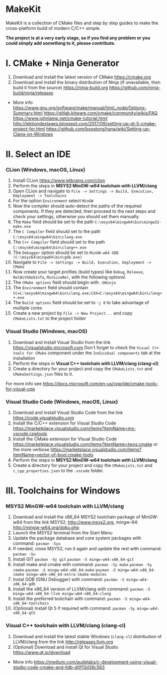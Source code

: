 # MakeKit

MakeKit is a collection of CMake files and step by step guides to make the cross-platform build of modern C/C++ simple. 

**The project is at a very early stage, so if you find any problem or you could simply add something to it, please contribute.**

# I. CMake + Ninja Generator

1. Download and install the latest version of CMake
   https://cmake.org
2. Download and install the binary distribution of Ninja (if unavailable, then build it from the source)
   https://ninja-build.org
   https://github.com/ninja-build/ninja/releases

- More info
https://www.gnu.org/software/make/manual/html_node/Options-Summary.html
https://gitlab.kitware.com/cmake/community/wikis/FAQ
https://www.johnlamp.net/cmake-tutorial.html
http://lektiondestages.blogspot.com/2017/09/setting-up-qt-5-cmake-project-for.html
https://github.com/boostorg/hana/wiki/Setting-up-Clang-on-Windows

# II. Select an IDE

### CLion (Windows, macOS, Linux)

1. Install CLion
   https://www.jetbrains.com/clion
2. Perform the steps in **MSYS2 MinGW-w64 toolchain with LLVM/clang**
3. Open CLion and navigate to `File -> Settings -> Build, Execution, Deployment -> Toolchains`
4. For the option `Environment` select `MinGW`
5. Now the compiler should auto-detect the paths of the required components.
   If they are detected, then proceed to the next steps and check your settings, otherwise you should set them manually.
6. The `Make` field should be set to the path `C:\msys64\mingw64\bin\mingw32-make.exe`
7. The `C Compiler` field should set to the path `C:\msys64\mingw64\bin\clang.exe`
8. The `C++ Compiler` field should set to the path `C:\msys64\mingw64\bin\clang++.exe`
9. The `Debugger` option should be set to `MinGW-w64 GDB (C:\msys64\mingw64\bin\gdb.exe)`
10. Navigate to `File -> Settings -> Build, Execution, Deployment -> CMake`
11. Now create your target profiles (build types) like `Debug`, `Release`, `RelWithDebInfo`, `MinSizeRel`, with the following options\
12. The `CMake options` field should begin with `-GNinja`
12. The `Environment` field should contain `CC=C:\msys64\mingw64\bin\clang.exe;CXX=C:\msys64\mingw64\bin\clang++.exe`
13. The `Build options` field should be set to `-j 8` to take advantage of multiple cores
14. Create a new project by `File -> New Project...` and copy `CMakeLists.txt` to the project folder

### Visual Studio (Windows, macOS)

1. Download and install Visual Studio from the link https://visualstudio.microsoft.com
    Don't forget to check the `Visual C++ tools for CMake` component under the `Individual components` tab at the installation
2. Perform the steps in **Visual C++ toolchain with LLVM/clang (clang-cl)**
3. Create a directory for your project and copy the `CMakeLists.txt` and `CMakeSettings.json` files to it.

For more info see https://docs.microsoft.com/en-us/cpp/ide/cmake-tools-for-visual-cpp

### Visual Studio Code (Windows, macOS, Linux)

1. Download and install Visual Studio Code from the link
   https://code.visualstudio.com
2. Install the C/C++ extension for Visual Studio Code
   https://marketplace.visualstudio.com/items?itemName=ms-vscode.cpptools
3. Install the CMake extension for Visual Studio Code
   https://marketplace.visualstudio.com/items?itemName=twxs.cmake
   or the more verbose https://marketplace.visualstudio.com/items?itemName=vector-of-bool.cmake-tools
4. Perform the steps in **MSYS2 MinGW-w64 toolchain with LLVM/clang**
5. Create a directory for your project and copy the `CMakeLists.txt` and `c_cpp_properties.json` to the `.vscode` folder.

# III. Toolchains for Windows

### MSYS2 MinGW-w64 toolchain with LLVM/clang

1. Download and install the x86_64 MSYS2 toolchain package of MinGW-w64 from the link
   MSYS2: http://www.msys2.org, mingw-64: http://mingw-w64.org/doku.php
2. Launch the MSYS2 terminal from the Start Menu
3. Update the package database and core system packages with command:
   `pacman -Syu`
4. If needed, close MSYS2, run it again and update the rest with command:
   `pacman -Su`
5. Install GIT
   `pacman -Sy git`
   `pacman -S mingw-w64-x86_64-git`
6. Install make and cmake with command:
   `pacman -Sy make`
   `pacman -Sy cmake`
   `pacman -S mingw-w64-x86_64-make`
   `pacman -S mingw-w64-x86_64-cmake mingw-w64-x86_64-extra-cmake-modules`
7. Instal GDB (GNU Debugger) with command:
   `pacman -S mingw-w64-x86_64-gdb`
8. Install the x86_64 version of LLVM/clang with command:
   `pacman -S mingw-w64-x86_64-llvm mingw-w64-x86_64-clang`
9. Install the preferred toolchain with command:
   `pacman -S mingw-w64-x86_64-toolchain`
10. (Optional) Install Qt 5 if required with command:
   `pacman -Sy mingw-w64-x86_64-qt5`

### Visual C++ toolchain with LLVM/clang (clang-cl)

1. Download and install the latest stable Windows (`clang-cl`) distribution of LLVM/clang from the link http://releases.llvm.org
2. (Optional) Download and install Qt for Visual Studio
    https://www.qt.io/download

- More info https://medium.com/audelabs/c-development-using-visual-studio-code-cmake-and-lldb-d0f13d38c563
